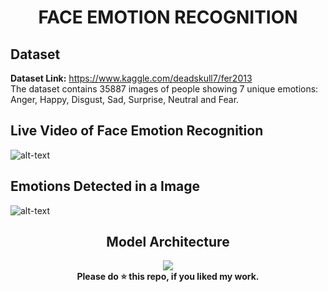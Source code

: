 <div align="center">
  
  # FACE EMOTION RECOGNITION
</div>

## Dataset
<b>Dataset Link:</b> https://www.kaggle.com/deadskull7/fer2013 <br>
The dataset contains 35887 images of people showing 7 unique emotions: Anger, Happy, Disgust, Sad, Surprise, Neutral and Fear. <br>

## Live Video of Face Emotion Recognition
![alt-text](https://github.com/venugopalkadamba/Face_Emotion_Recognition/blob/master/Live_Video.gif)

## Emotions Detected in a Image
![alt-text](https://github.com/venugopalkadamba/Face_Emotion_Recognition/blob/master/All_Emotions_Detection.jpg)

<div align="center">
  
## Model Architecture
<img src="https://github.com/venugopalkadamba/Face_Emotion_Recognition/blob/master/model.png" />
</div>

<div align="center">
  <b>Please do ⭐ this repo, if you liked my work.</b>
</div>
